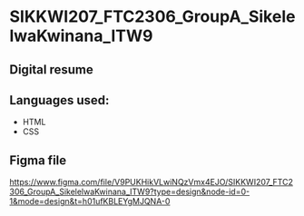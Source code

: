 # SIKKWI207_FTC2306_GroupA_SikelelwaKwinana_ITW9

## Digital resume

## Languages used:
-  HTML
-  CSS

## Figma file

https://www.figma.com/file/V9PUKHikVLwiNQzVmx4EJO/SIKKWI207_FTC2306_GroupA_SikelelwaKwinana_ITW9?type=design&node-id=0-1&mode=design&t=h01ufKBLEYgMJQNA-0

